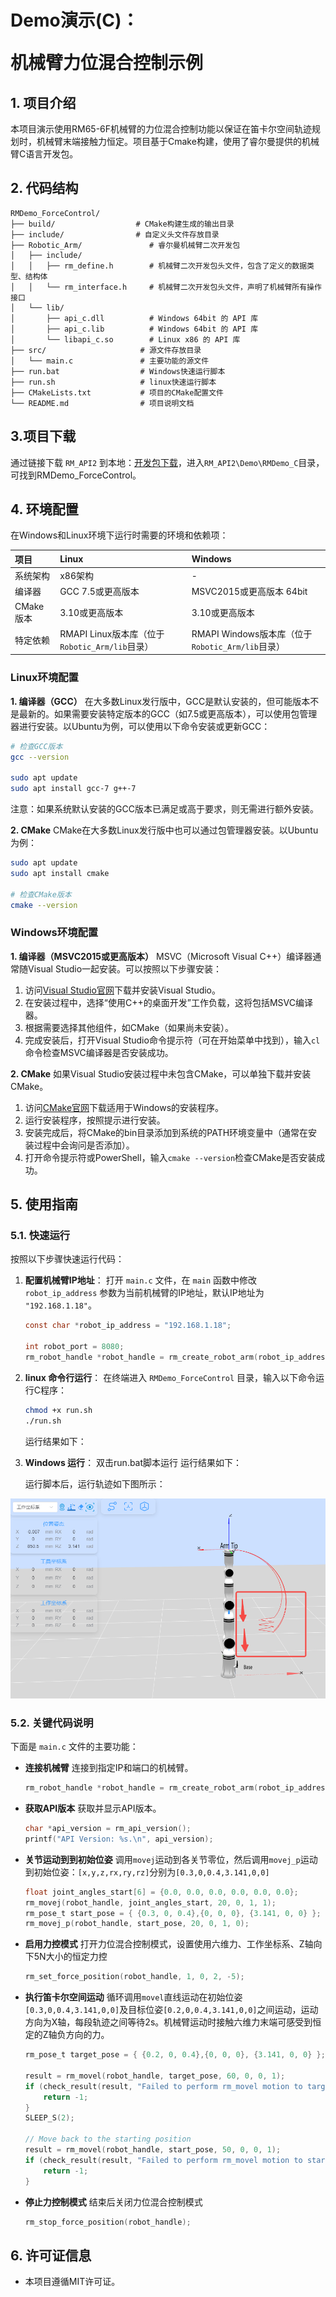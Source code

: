# <p class="hidden">Demo演示(C)：</p>机械臂力位混合控制示例
## **1. 项目介绍**
本项目演示使用RM65-6F机械臂的力位混合控制功能以保证在笛卡尔空间轨迹规划时，机械臂末端接触力恒定。项目基于Cmake构建，使用了睿尔曼提供的机械臂C语言开发包。

## **2. 代码结构**
```
RMDemo_ForceControl/
├── build/                  # CMake构建生成的输出目录
├── include/                # 自定义头文件存放目录
├── Robotic_Arm/               # 睿尔曼机械臂二次开发包
│   ├── include/
│   │   ├── rm_define.h        # 机械臂二次开发包头文件，包含了定义的数据类型、结构体
│   │   └── rm_interface.h     # 机械臂二次开发包头文件，声明了机械臂所有操作接口
│   └── lib/
│       ├── api_c.dll          # Windows 64bit 的 API 库
│       ├── api_c.lib          # Windows 64bit 的 API 库
│       └── libapi_c.so        # Linux x86 的 API 库
├── src/                     # 源文件存放目录
│   └── main.c               # 主要功能的源文件
├── run.bat                  # Windows快速运行脚本
├── run.sh                   # linux快速运行脚本
├── CMakeLists.txt           # 项目的CMake配置文件
└── README.md                # 项目说明文档

```

## **3.项目下载**

通过链接下载 `RM_API2` 到本地：[开发包下载](https://github.com/RealManRobot/RM_API2.git)，进入`RM_API2\Demo\RMDemo_C`目录，可找到RMDemo_ForceControl。

## **4. 环境配置**

在Windows和Linux环境下运行时需要的环境和依赖项：

| 项目      | Linux                                          | Windows                                          |
| :-------- | :--------------------------------------------- | :----------------------------------------------- |
| 系统架构  | x86架构                                        | -                                                |
| 编译器    | GCC 7.5或更高版本                              | MSVC2015或更高版本 64bit                         |
| CMake版本 | 3.10或更高版本                                 | 3.10或更高版本                                   |
| 特定依赖  | RMAPI Linux版本库（位于`Robotic_Arm/lib`目录） | RMAPI Windows版本库（位于`Robotic_Arm/lib`目录） |

### Linux环境配置

**1. 编译器（GCC）**
在大多数Linux发行版中，GCC是默认安装的，但可能版本不是最新的。如果需要安装特定版本的GCC（如7.5或更高版本），可以使用包管理器进行安装。以Ubuntu为例，可以使用以下命令安装或更新GCC：

```bash
# 检查GCC版本
gcc --version

sudo apt update
sudo apt install gcc-7 g++-7  
```

注意：如果系统默认安装的GCC版本已满足或高于要求，则无需进行额外安装。

**2. CMake**
CMake在大多数Linux发行版中也可以通过包管理器安装。以Ubuntu为例：

```bash
sudo apt update
sudo apt install cmake

# 检查CMake版本
cmake --version
```

### Windows环境配置

**1. 编译器（MSVC2015或更高版本）**
MSVC（Microsoft Visual C++）编译器通常随Visual Studio一起安装。可以按照以下步骤安装：

1. 访问[Visual Studio官网](https://visualstudio.microsoft.com/)下载并安装Visual Studio。
2. 在安装过程中，选择“使用C++的桌面开发”工作负载，这将包括MSVC编译器。
3. 根据需要选择其他组件，如CMake（如果尚未安装）。
4. 完成安装后，打开Visual Studio命令提示符（可在开始菜单中找到），输入`cl`命令检查MSVC编译器是否安装成功。

**2. CMake**
如果Visual Studio安装过程中未包含CMake，可以单独下载并安装CMake。

1. 访问[CMake官网](https://cmake.org/download/)下载适用于Windows的安装程序。
2. 运行安装程序，按照提示进行安装。
3. 安装完成后，将CMake的bin目录添加到系统的PATH环境变量中（通常在安装过程中会询问是否添加）。
4. 打开命令提示符或PowerShell，输入`cmake --version`检查CMake是否安装成功。

## **5. 使用指南**

### **5.1. 快速运行**

按照以下步骤快速运行代码：

1. **配置机械臂IP地址**：
   打开 `main.c` 文件，在 `main` 函数中修改 `robot_ip_address` 参数为当前机械臂的IP地址，默认IP地址为 `"192.168.1.18"`。

   ```C
   const char *robot_ip_address = "192.168.1.18";

   int robot_port = 8080;
   rm_robot_handle *robot_handle = rm_create_robot_arm(robot_ip_address, robot_port);
   ```

2. **linux 命令行运行**：
   在终端进入 `RMDemo_ForceControl` 目录，输入以下命令运行C程序： 

   ```bash
   chmod +x run.sh
   ./run.sh
   ```

   运行结果如下：

3. **Windows 运行**： 双击run.bat脚本运行
   运行结果如下：

   运行脚本后，运行轨迹如下图所示：

![ForceControl_trajectory](ForceControl_trajectory.png)



### **5.2. 关键代码说明**

下面是 `main.c` 文件的主要功能：


- **连接机械臂**
  连接到指定IP和端口的机械臂。
    ```C
  rm_robot_handle *robot_handle = rm_create_robot_arm(robot_ip_address, robot_port);
    ```

- **获取API版本**
  获取并显示API版本。
  ```C
  char *api_version = rm_api_version();
  printf("API Version: %s.\n", api_version);
  ```

- **关节运动到到初始位姿**
  调用`movej`运动到各关节零位，然后调用`movej_p`运动到初始位姿：`[x,y,z,rx,ry,rz]`分别为`[0.3,0,0.4,3.141,0,0]`
  
  ```C
  float joint_angles_start[6] = {0.0, 0.0, 0.0, 0.0, 0.0, 0.0};
  rm_movej(robot_handle, joint_angles_start, 20, 0, 1, 1);
  rm_pose_t start_pose = { {0.3, 0, 0.4},{0, 0, 0}, {3.141, 0, 0} };
  rm_movej_p(robot_handle, start_pose, 20, 0, 1, 0);
  ```
  
- **启用力控模式**
  打开力位混合控制模式，设置使用六维力、工作坐标系、Z轴向下5N大小的恒定力控
  
  ```C
  rm_set_force_position(robot_handle, 1, 0, 2, -5);
  ```
  
- **执行笛卡尔空间运动**
  循环调用`movel`直线运动在初始位姿`[0.3,0,0.4,3.141,0,0]`及目标位姿`[0.2,0,0.4,3.141,0,0]`之间运动，运动方向为X轴，每段轨迹之间等待2s。机械臂运动时接触六维力末端可感受到恒定的Z轴负方向的力。
  
  ```C
  rm_pose_t target_pose = { {0.2, 0, 0.4},{0, 0, 0}, {3.141, 0, 0} };
  
  result = rm_movel(robot_handle, target_pose, 60, 0, 0, 1);
  if (check_result(result, "Failed to perform rm_movel motion to target_pose") != 0) {
      return -1;
  }
  SLEEP_S(2);
  
  // Move back to the starting position
  result = rm_movel(robot_handle, start_pose, 50, 0, 0, 1);
  if (check_result(result, "Failed to perform rm_movel motion to start_pose") != 0) {
      return -1;
  }
  ```
  
- **停止力控制模式**
  结束后关闭力位混合控制模式
  ```C
  rm_stop_force_position(robot_handle);
  ```

## **6. 许可证信息**

* 本项目遵循MIT许可证。
